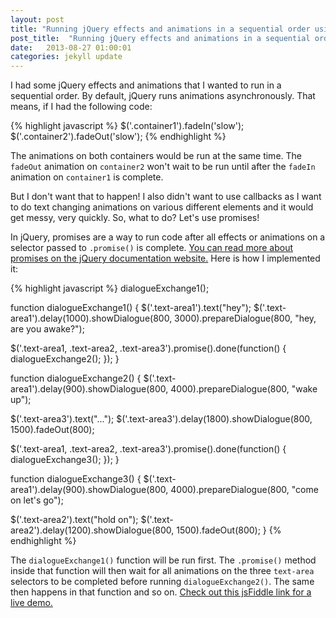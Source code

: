 ```yaml
---
layout: post
title: "Running jQuery effects and animations in a sequential order using promises | alex espinoza"
post_title:  "Running jQuery effects and animations in a sequential order using promises"
date:   2013-08-27 01:00:01
categories: jekyll update
---
```


I had some jQuery effects and animations that I wanted to run in a sequential order. By default, jQuery runs animations asynchronously. That means, if I had the following code:

{% highlight javascript %}
$('.container1').fadeIn('slow');
$('.container2').fadeOut('slow');
{% endhighlight %}

The animations on both containers would be run at the same time. The `fadeOut` animation on `container2` won't wait to be run until after the `fadeIn` animation on `container1` is complete.

But I don't want that to happen! I also didn't want to use callbacks as I want to do text changing animations on various different elements and it would get messy, very quickly. So, what to do? Let's use promises!

In jQuery, promises are a way to run code after all effects or animations on a selector passed to `.promise()` is complete. [You can read more about promises on the jQuery documentation website.][documentation] Here is how I implemented it:

{% highlight javascript %}
dialogueExchange1();

function dialogueExchange1() {
  $('.text-area1').text("hey");
  $('.text-area1').delay(1000).showDialogue(800, 3000).prepareDialogue(800, "hey, are you awake?");

  $('.text-area1, .text-area2, .text-area3').promise().done(function() {
    dialogueExchange2();
  });
}

function dialogueExchange2() {
  $('.text-area1').delay(900).showDialogue(800, 4000).prepareDialogue(800, "wake up");

  $('.text-area3').text("...");
  $('.text-area3').delay(1800).showDialogue(800, 1500).fadeOut(800);

  $('.text-area1, .text-area2, .text-area3').promise().done(function() {
    dialogueExchange3();
  });
}

function dialogueExchange3() {
  $('.text-area1').delay(900).showDialogue(800, 4000).prepareDialogue(800, "come on let's go");

  $('.text-area2').text("hold on");
  $('.text-area2').delay(1200).showDialogue(800, 1500).fadeOut(800);
}
{% endhighlight %}

The `dialogueExchange1()` function will be run first. The `.promise()` method inside that function will then wait for all animations on the three `text-area` selectors to be completed before running `dialogueExchange2()`. The same then happens in that function and so on. [Check out this jsFiddle link for a live demo.][jsfiddle]

[documentation]: http://api.jquery.com/promise/
[jsfiddle]: http://jsfiddle.net/e3QpA/4/

